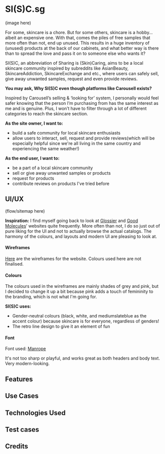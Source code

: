 # SI(S)C.sg
(image here)

For some, skincare is a chore. But for some others, skincare is a hobby… albeit an expensive one. With that, comes the piles of free samples that more often than not, end up unused. This results in a huge inventory of (unused) products at the back of our cabinets, and what better way is there than to spread the love and pass it on to someone else who wants it?

SI(S)C, an abbreviation of Sharing is (Skin)Caring, aims to be a local skincare community inspired by subreddits like AsianBeauty, SkincareAddiction, SkincareExchange and etc., where users can safely sell, give away unwanted samples, request and even provide reviews.

**You may ask, Why SI(S)C even though platforms like Carousell exists?**

Inspired by Carousell’s selling & ‘looking for’ system, I personally would feel safer knowing that the person I’m purchasing from has the same interest as me and is genuine. Plus, I won’t have to filter through a lot of different categories to reach the skincare section.

**As the site owner, I want to:**
- build a safe community for local skincare enthusiasts
- allow users to interact, sell, request and provide reviews(which will be especially helpful since we're all living in the same country and experiencing the same weather!)

**As the end user, I want to:**
- be a part of a local skincare community
- sell or give away unwanted samples or products
- request for products
- contribute reviews on products I've tried before

## UI/UX
(flow/sitemap here)

**Inspiration:** I find myself going back to look at [Glossier](https://www.glossier.com/) and [Good Molecules](https://www.goodmolecules.com/)’ websites quite frequently. More often than not, I do so just out of pure liking for the UI and not to actually browse the actual catalogs. The harmony of the colours, and layouts and modern UI are pleasing to look at.

#### Wireframes
[Here](https://www.figma.com/file/th9IcPkY20TucZrka24hoT/Skincare-UI?node-id=0%3A1) are the wireframes for the website. Colours used here are not finalised.

#### Colours
The colours used in the wireframes are mainly shades of grey and pink, but I decided to change it up a bit because pink adds a touch of femininity to the branding, which is not what I'm going for.

**SI(S)C uses:**
- Gender-neutral colours (black, white, and mediumslateblue as the accent colour) because skincare is for everyone, regardless of genders!
- The retro line design to give it an element of fun

#### Font
Font used: [Manrope](https://fonts.google.com/specimen/Manrope?preview.text_type=custom&preview.text=A)

It's not too sharp or playful, and works great as both headers and body text. Very modern-looking.

## Features


## Use Cases


## Technologies Used


## Test cases

## Credits
